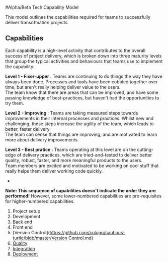 #Alpha/Beta Tech Capability  Model

This model outlines the capabilities required for teams to successfully deliver transofmation projects.

## Capabilities

Each capability is a high-level activity that contributes to the overall success of project delivery, which is broken down into three maturity levels that group the typical activities and behaviours that teams use to implement the capability.

**Level 1 - Fixer-upper** : Teams are continuing to do things the way they have always been done. Processes and tools have been cobbled together over time, but aren't really helping deliver value to the users.<br/>
The team know that there are areas that can be improved, and have some passing knowledge of best-practices, but haven't had the opportunities to try them.


**Level 2 - Improving** : Teams are taking measured steps towards improvements in their internal processes and practices. Whilst new and challenging, these steps increase the agility of the team, which leads to better, faster delivery.<br/>
The team can sense that things are improving, and are motivated to learn more about delivery improvements.



**Level 3 - Best pratice** : Teams operating at this level are on the cutting-edge of delivery practices, which are tried-and-tested to deliver better quality, robust, faster, and more meaningful products to the users.</br>
Team members are excited and motivated to be working on cool stuff that really helps them deliver working code quickly.

-

**Note: This sequence of capabilities doesn't indicate the order they are performed!** However, some lower-numbered capabilities are pre-requisites for higher-numbered capabilities.

 1. Project setup
 1. Development
   1. Back end
   1. Front end
 1. [Version Control](https://github.com/colugo/cautious-turtle/blob/master/Version Control.md)
 1. [Quality](https://github.com/colugo/cautious-turtle/blob/master/Quality.md)
 1. [Integration](https://github.com/colugo/cautious-turtle/blob/master/Integration.md)
 1. [Deployment](https://github.com/colugo/cautious-turtle/blob/master/Deployment.md)
